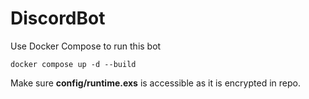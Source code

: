 # DiscordBot

Use Docker Compose to run this bot

```
docker compose up -d --build
```

Make sure **config/runtime.exs** is accessible as it is encrypted in repo.
